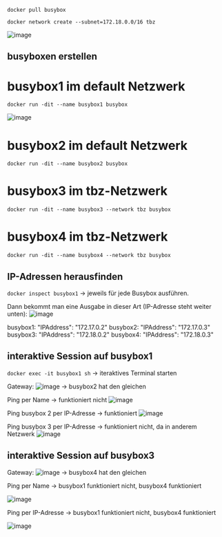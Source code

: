 
`docker pull busybox`

`docker network create --subnet=172.18.0.0/16 tbz`

![image](https://github.com/user-attachments/assets/4f7f6ae9-08df-41f3-ae60-03ad10a99150)

## busyboxen erstellen

# busybox1 im default Netzwerk
`docker run -dit --name busybox1 busybox`

![image](https://github.com/user-attachments/assets/1c34f4da-840e-4dd7-9a3e-fb0b6d2d29a7)


# busybox2 im default Netzwerk
`docker run -dit --name busybox2 busybox`

# busybox3 im tbz-Netzwerk
`docker run -dit --name busybox3 --network tbz busybox`

# busybox4 im tbz-Netzwerk
`docker run -dit --name busybox4 --network tbz busybox`


## IP-Adressen herausfinden
`docker inspect busybox1` -> jeweils für jede Busybox ausführen.

Dann bekommt man eine Ausgabe in dieser Art (IP-Adresse steht weiter unten):
![image](https://github.com/user-attachments/assets/43083915-18a2-419c-abc5-389816fe070b)

busybox1: "IPAddress": "172.17.0.2"
busybox2: "IPAddress": "172.17.0.3"
busybox3: "IPAddress": "172.18.0.2"
busybox4: "IPAddress": "172.18.0.3"


## interaktive Session auf busybox1 

`docker exec -it busybox1 sh` -> iteraktives Terminal starten

Gateway:
![image](https://github.com/user-attachments/assets/a19738d7-84c9-4503-834a-9bc9645a5e9d)
-> busybox2 hat den gleichen

Ping per Name -> funktioniert nicht
![image](https://github.com/user-attachments/assets/5388da9d-d6a3-42d4-a83b-9fafa1fbb9b8)

Ping busybox 2 per IP-Adresse -> funktioniert
![image](https://github.com/user-attachments/assets/8f8f8738-b9e4-46cc-9add-87aa16bb14b2)

Ping busybox 3 per IP-Adresse -> funktioniert nicht, da in anderem Netzwerk
![image](https://github.com/user-attachments/assets/77bf2455-9c90-4ed8-a49d-caa260aac4f1)


## interaktive Session auf busybox3
Gateway:
![image](https://github.com/user-attachments/assets/dbf04972-2def-41c7-8271-e0fb940b5b80)
-> busybox4 hat den gleichen

Ping per Name -> busybox1 funktioniert nicht, busybox4 funktioniert

![image](https://github.com/user-attachments/assets/8135f3a4-54f9-4edd-aa00-25ebc7bc418c)

Ping per IP-Adresse -> busybox1 funktioniert nicht, busybox4 funktioniert

![image](https://github.com/user-attachments/assets/31280553-37fe-47a5-ad5d-dfc1088f5702)
